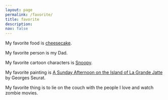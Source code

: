 ```yaml
---
layout: page
permalink: /favorite/
title: favorite
description:
nav: false
---
```

My favorite food is [cheesecake](https://www.youtube.com/watch?v=tspdJ6hxqnc).

My favorite person is my Dad.

My favorite cartoon characters is [Snoopy](https://www.peanuts.com/about/snoopy).

My favorite painting is [A Sunday Afternoon on the Island of La Grande Jatte](https://www.artic.edu/artworks/27992/a-sunday-on-la-grande-jatte-1884) by Georges Seurat.

My favorite thing is to lie on the couch with the people I love and watch zombie movies.

